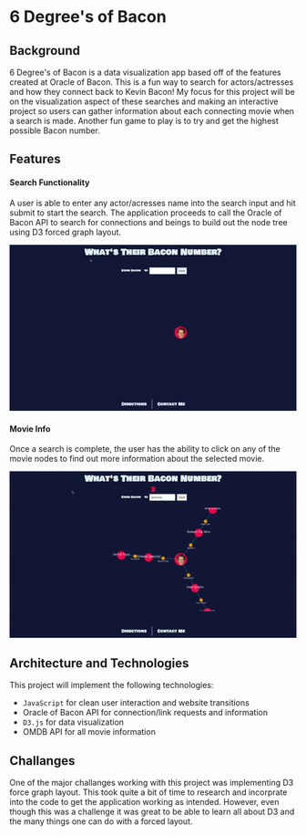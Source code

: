 # 6 Degree's of Bacon

## Background

6 Degree's of Bacon is a data visualization app based off of the features created at Oracle of Bacon. This is a fun way to search for actors/actresses and how they connect back to Kevin Bacon! My focus for this project will be on the visualization aspect of these searches and making an interactive project so users can gather information about each connecting movie when a search is made. Another fun game to play is to try and get the highest possible Bacon number. 

## Features

#### Search Functionality
A user is able to enter any actor/acresses name into the search input and hit submit to start the search. The application proceeds to call the Oracle of Bacon API to search for connections and beings to build out the node tree using D3 forced graph layout. 

![](https://github.com/mkochalko/6degreesofbacon/blob/master/public/javascripts/images/BaconSearchGif.gif)

#### Movie Info
Once a search is complete, the user has the ability to click on any of the movie nodes to find out more information about the selected movie. 

![](https://github.com/mkochalko/6degreesofbacon/blob/master/public/javascripts/images/MoviePopoutGif.gif) 

## Architecture and Technologies

This project will implement the following technologies:
* `JavaScript` for clean user interaction and website transitions
* Oracle of Bacon API for connection/link requests and information
* `D3.js` for data visualization
* OMDB API for all movie information


## Challanges

One of the major challanges working with this project was implementing D3 force graph layout. This took quite a bit of time to research and incorprate into the code to get the application working as intended. However, even though this was a challenge it was great to be able to learn all about D3 and the many things one can do with a forced layout. 



